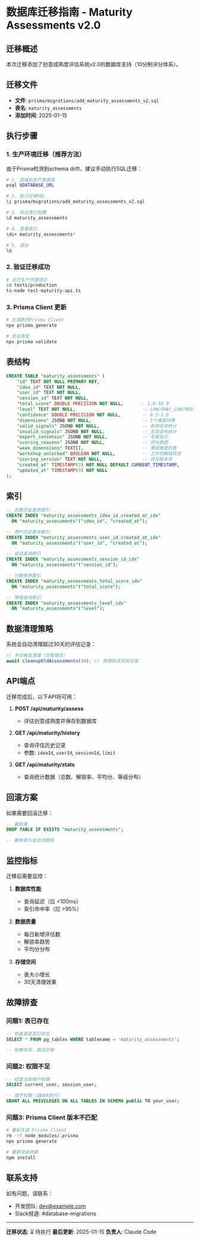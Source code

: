 # 数据库迁移指南 - Maturity Assessments v2.0

## 迁移概述

本次迁移添加了创意成熟度评估系统v2.0的数据库支持（10分制评分体系）。

## 迁移文件

- **文件**: `prisma/migrations/add_maturity_assessments_v2.sql`
- **表名**: `maturity_assessments`
- **添加时间**: 2025-01-15

## 执行步骤

### 1. 生产环境迁移（推荐方法）

由于Prisma检测到schema drift，建议手动执行SQL迁移：

```bash
# 1. 连接到生产数据库
psql $DATABASE_URL

# 2. 执行迁移SQL
\i prisma/migrations/add_maturity_assessments_v2.sql

# 3. 验证表已创建
\d maturity_assessments

# 4. 查看索引
\di+ maturity_assessments*

# 5. 退出
\q
```

### 2. 验证迁移成功

```bash
# 运行生产环境测试
cd tests/production
ts-node test-maturity-api.ts
```

### 3. Prisma Client 更新

```bash
# 生成新的Prisma Client
npx prisma generate

# 验证类型
npx prisma validate
```

## 表结构

```sql
CREATE TABLE "maturity_assessments" (
    "id" TEXT NOT NULL PRIMARY KEY,
    "idea_id" TEXT NOT NULL,
    "user_id" TEXT NOT NULL,
    "session_id" TEXT NOT NULL,
    "total_score" DOUBLE PRECISION NOT NULL,      -- 1.0-10.0
    "level" TEXT NOT NULL,                         -- LOW/GRAY_LOW/MEDIUM/GRAY_HIGH/HIGH
    "confidence" DOUBLE PRECISION NOT NULL,        -- 0.5-1.0
    "dimensions" JSONB NOT NULL,                   -- 5个维度详情
    "valid_signals" JSONB NOT NULL,                -- 有效信号统计
    "invalid_signals" JSONB NOT NULL,              -- 无效信号统计
    "expert_consensus" JSONB NOT NULL,             -- 专家共识
    "scoring_reasons" JSONB NOT NULL,              -- 评分原因
    "weak_dimensions" TEXT[],                      -- 薄弱维度列表
    "workshop_unlocked" BOOLEAN NOT NULL,          -- 工作坊解锁状态
    "scoring_version" TEXT NOT NULL,               -- 评分版本号
    "created_at" TIMESTAMP(3) NOT NULL DEFAULT CURRENT_TIMESTAMP,
    "updated_at" TIMESTAMP(3) NOT NULL
);
```

## 索引

```sql
-- 创意历史查询索引
CREATE INDEX "maturity_assessments_idea_id_created_at_idx"
  ON "maturity_assessments"("idea_id", "created_at");

-- 用户历史查询索引
CREATE INDEX "maturity_assessments_user_id_created_at_idx"
  ON "maturity_assessments"("user_id", "created_at");

-- 会话查询索引
CREATE INDEX "maturity_assessments_session_id_idx"
  ON "maturity_assessments"("session_id");

-- 分数排序索引
CREATE INDEX "maturity_assessments_total_score_idx"
  ON "maturity_assessments"("total_score");

-- 等级查询索引
CREATE INDEX "maturity_assessments_level_idx"
  ON "maturity_assessments"("level");
```

## 数据清理策略

系统会自动清理超过30天的评估记录：

```typescript
// 手动触发清理（仅管理员）
await cleanupOldAssessments(30); // 清理30天前的记录
```

## API端点

迁移完成后，以下API将可用：

1. **POST /api/maturity/assess**
   - 评估创意成熟度并保存到数据库

2. **GET /api/maturity/history**
   - 查询评估历史记录
   - 参数: `ideaId`, `userId`, `sessionId`, `limit`

3. **GET /api/maturity/stats**
   - 查询统计数据（总数、解锁率、平均分、等级分布）

## 回滚方案

如果需要回滚迁移：

```sql
-- 删除表
DROP TABLE IF EXISTS "maturity_assessments";

-- 删除索引会自动删除
```

## 监控指标

迁移后需要监控：

1. **数据库性能**
   - 查询延迟（应 <100ms）
   - 索引命中率（应 >95%）

2. **数据质量**
   - 每日新增评估数
   - 解锁率趋势
   - 平均分分布

3. **存储空间**
   - 表大小增长
   - 30天清理效果

## 故障排查

### 问题1: 表已存在

```sql
-- 检查表是否已存在
SELECT * FROM pg_tables WHERE tablename = 'maturity_assessments';

-- 如果存在，跳过迁移
```

### 问题2: 权限不足

```sql
-- 检查当前用户权限
SELECT current_user, session_user;

-- 授予权限（由DBA执行）
GRANT ALL PRIVILEGES ON ALL TABLES IN SCHEMA public TO your_user;
```

### 问题3: Prisma Client 版本不匹配

```bash
# 重新生成 Prisma Client
rm -rf node_modules/.prisma
npx prisma generate

# 重新安装依赖
npm install
```

## 联系支持

如有问题，请联系：
- 开发团队: dev@example.com
- Slack频道: #database-migrations

---

**迁移状态**: ⏳ 待执行
**最后更新**: 2025-01-15
**负责人**: Claude Code
